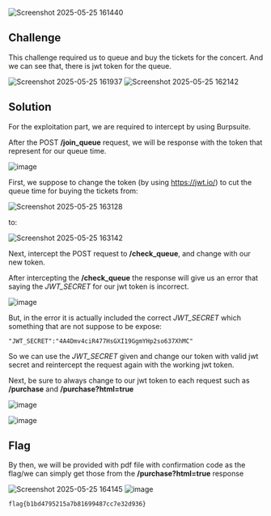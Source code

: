 ![Screenshot 2025-05-25 161440](https://github.com/user-attachments/assets/addde689-ac3c-4373-9a90-69ba06f118f1)
## Challenge

This challenge required us to queue and buy the tickets for the concert. And we can see that, there is jwt token for the queue. 

![Screenshot 2025-05-25 161937](https://github.com/user-attachments/assets/db94717d-a685-4059-a63f-e7fa44888fae) ![Screenshot 2025-05-25 162142](https://github.com/user-attachments/assets/4acffa24-0052-42eb-8fcb-b8c00a667396)

## Solution 

For the exploitation part, we are required to intercept by using Burpsuite. 

After the POST **/join_queue** request, we will be response with the token that represent for our queue time. 

![image](https://github.com/user-attachments/assets/5f8f4f1b-3120-4b0e-837f-3bdd6ee5fdf9)

First, we suppose to change the token (by using https://jwt.io/) to cut the queue time for buying the tickets from:

![Screenshot 2025-05-25 163128](https://github.com/user-attachments/assets/99c1409f-e491-4657-a3ed-125907440608)

to:

![Screenshot 2025-05-25 163142](https://github.com/user-attachments/assets/188c69a9-26ff-4138-b24d-cb6539129157)

Next, intercept the POST request to **/check_queue**, and change with our new token. 

After intercepting the **/check_queue** the response will give us an error that saying the *JWT_SECRET* for our jwt token is incorrect. 

![image](https://github.com/user-attachments/assets/e82c2358-9657-496e-bc75-6f1814b49202)

But, in the error it is actually included the correct *JWT_SECRET* which something that are not suppose to be expose:

```
"JWT_SECRET":"4A4Dmv4ciR477HsGXI19GgmYHp2so637XhMC"
```

So we can use the *JWT_SECRET* given and change our token with valid jwt secret and reintercept the request again with the working jwt token. 

Next, be sure to always change to our jwt token to each request such as **/purchase** and **/purchase?html=true**

![image](https://github.com/user-attachments/assets/5c51e150-8b5e-4493-abf5-ee9567b952c4)

![image](https://github.com/user-attachments/assets/e61c5c17-96a6-4023-a94e-ac0857c3c0f3)

## Flag

By then, we will be provided with pdf file with confirmation code as the flag/we can simply get those from the **/purchase?html=true** response

![Screenshot 2025-05-25 164145](https://github.com/user-attachments/assets/ff2e5718-8e87-47eb-8835-e8575c28dfd2)
![image](https://github.com/user-attachments/assets/b44c541e-17a4-48d5-8b13-61d9c182e664)

```
flag{b1bd4795215a7b81699487cc7e32d936}
```
